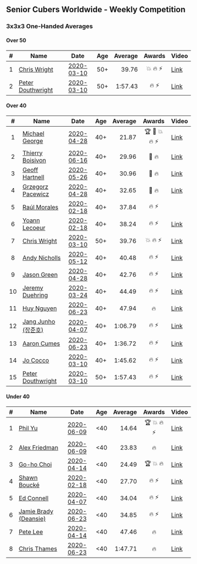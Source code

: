 ## Senior Cubers Worldwide - Weekly Competition
### 3x3x3 One-Handed Averages

#### Over 50

| # | Name | Date | Age | Average | Awards | Video |
| :--: | -- | :--: | :--: | --: | :--: | -- |
| 1 | [Chris Wright](../../persons/chris_wright/333oh.md) | [2020-03-10](2020-03-10.md) | 50+ | 39.76 | 💥 🔥 ⚡ | [Link](https://www.facebook.com/events/684510792316675/permalink/685546418879779/) |
| 2 | [Peter Douthwright](../../persons/peter_douthwright/333oh.md) | [2020-03-10](2020-03-10.md) | 50+ | 1:57.43 | 🔥 ⚡ | [Link](https://www.facebook.com/events/684510792316675/permalink/688822721885482/) |

#### Over 40

| # | Name | Date | Age | Average | Awards | Video |
| :--: | -- | :--: | :--: | --: | :--: | -- |
| 1 | [Michael George](../../persons/michael_george/333oh.md) | [2020-04-28](2020-04-28.md) | 40+ | 21.87 | 🏆 🥇 💥 🔥 ⚡ | [Link](https://www.facebook.com/events/535188653858103/permalink/535332343843734/) |
| 2 | [Thierry Boisivon](../../persons/thierry_boisivon/333oh.md) | [2020-06-16](2020-06-16.md) | 40+ | 29.96 | 🥈 🔥 | [Link](https://www.facebook.com/events/604103587178706/permalink/608762373379494/) |
| 3 | [Geoff Hartnell](../../persons/geoff_hartnell/333oh.md) | [2020-05-26](2020-05-26.md) | 40+ | 30.96 | 🥈 🔥 | [Link](https://www.facebook.com/events/688407551989463/permalink/690561981774020/) |
| 4 | [Grzegorz Pacewicz](../../persons/grzegorz_pacewicz/333oh.md) | [2020-04-28](2020-04-28.md) | 40+ | 32.65 | 🥈 🔥 | [Link](https://www.facebook.com/events/535188653858103/permalink/537395990304036/) |
| 5 | [Raúl Morales](../../persons/raul_morales/333oh.md) | [2020-02-18](2020-02-18.md) | 40+ | 37.84 | 🔥 ⚡ | |
| 6 | [Yoann Lecoeur](../../persons/yoann_lecoeur/333oh.md) | [2020-02-18](2020-02-18.md) | 40+ | 38.24 | 🔥 ⚡ | [Link](https://www.facebook.com/events/1618332754973681/permalink/1622459904560966/) |
| 7 | [Chris Wright](../../persons/chris_wright/333oh.md) | [2020-03-10](2020-03-10.md) | 50+ | 39.76 | 💥 🔥 ⚡ | [Link](https://www.facebook.com/events/684510792316675/permalink/685546418879779/) |
| 8 | [Andy Nicholls](../../persons/andy_nicholls/333oh.md) | [2020-05-12](2020-05-12.md) | 40+ | 40.48 | 🔥 ⚡ | [Link](https://www.facebook.com/events/546188069600739/permalink/546935109526035/) |
| 9 | [Jason Green](../../persons/jason_green/333oh.md) | [2020-04-28](2020-04-28.md) | 40+ | 42.76 | 🔥 ⚡ | [Link](https://www.facebook.com/jasongreenbowler/videos/10163336975180425/) |
| 10 | [Jeremy Duehring](../../persons/jeremy_duehring/333oh.md) | [2020-03-24](2020-03-24.md) | 40+ | 44.49 | 🔥 ⚡ | [Link](https://www.facebook.com/events/212335450005639/permalink/213082393264278/) |
| 11 | [Huy Nguyen](../../persons/huy_nguyen/333oh.md) | [2020-06-23](2020-06-23.md) | 40+ | 47.94 | 🔥 | [Link](https://www.facebook.com/events/722150235200875/permalink/726287661453799/) |
| 12 | [Jang Junho (장준호)](../../persons/jang_junho/333oh.md) | [2020-04-07](2020-04-07.md) | 40+ | 1:06.79 | 🔥 ⚡ | [Link](https://www.facebook.com/events/682716079141575/permalink/686595828753600/) |
| 13 | [Aaron Cumes](../../persons/aaron_cumes/333oh.md) | [2020-06-23](2020-06-23.md) | 40+ | 1:36.72 | 🔥 ⚡ | [Link](https://www.facebook.com/events/722150235200875/permalink/722235995192299/) |
| 14 | [Jo Cocco](../../persons/jo_cocco/333oh.md) | [2020-03-10](2020-03-10.md) | 40+ | 1:45.62 | 🔥 ⚡ | [Link](https://www.facebook.com/events/164742401163863/permalink/168022254169211/) |
| 15 | [Peter Douthwright](../../persons/peter_douthwright/333oh.md) | [2020-03-10](2020-03-10.md) | 50+ | 1:57.43 | 🔥 ⚡ | [Link](https://www.facebook.com/events/684510792316675/permalink/688822721885482/) |

#### Under 40

| # | Name | Date | Age | Average | Awards | Video |
| :--: | -- | :--: | :--: | --: | :--: | -- |
| 1 | [Phil Yu](../../persons/phil_yu/333oh.md) | [2020-06-09](2020-06-09.md) | <40 | 14.64 | 🏆 💥 🔥 ⚡ | [Link](https://www.facebook.com/events/903549840109576/permalink/904463093351584/) |
| 2 | [Alex Friedman](../../persons/alex_friedman/333oh.md) | [2020-06-09](2020-06-09.md) | <40 | 23.83 | 🔥 | [Link](https://www.facebook.com/events/903549840109576/permalink/907939493003944/) |
| 3 | [Go-ho Choi](../../persons/go_ho_choi/333oh.md) | [2020-04-14](2020-04-14.md) | <40 | 24.49 | 🏆 💥 🔥 | [Link](https://www.facebook.com/events/982619255468618/permalink/987264148337462/) |
| 4 | [Shawn Boucké](../../persons/shawn_boucke/333oh.md) | [2020-02-18](2020-02-18.md) | <40 | 27.70 | 🔥 ⚡ | [Link](https://www.facebook.com/events/1618332754973681/permalink/1621909717949318/) |
| 5 | [Ed Connell](../../persons/ed_connell/333oh.md) | [2020-04-07](2020-04-07.md) | <40 | 34.04 | 🔥 ⚡ | [Link](https://www.facebook.com/events/682716079141575/permalink/684177285662121/) |
| 6 | [Jamie Brady (Deansie)](../../persons/jamie_brady/333oh.md) | [2020-06-23](2020-06-23.md) | <40 | 34.85 | 🔥 ⚡ | [Link](https://www.facebook.com/events/722150235200875/permalink/725813714834527/) |
| 7 | [Pete Lee](../../persons/pete_lee/333oh.md) | [2020-04-14](2020-04-14.md) | <40 | 47.46 | 🔥 | [Link](https://www.facebook.com/events/982619255468618/permalink/985950998468777/) |
| 8 | [Chris Thames](../../persons/chris_thames/333oh.md) | [2020-06-23](2020-06-23.md) | <40 | 1:47.71 | 🔥 | [Link](https://www.facebook.com/events/722150235200875/permalink/725711178178114/) |


<!-- Global site tag (gtag.js) - Google Analytics -->
<script async src="https://www.googletagmanager.com/gtag/js?id=UA-86348435-3"></script>
<script>window.dataLayer = window.dataLayer || []; function gtag() {dataLayer.push(arguments);} gtag('js', new Date()); gtag('config', 'UA-86348435-3');</script>
